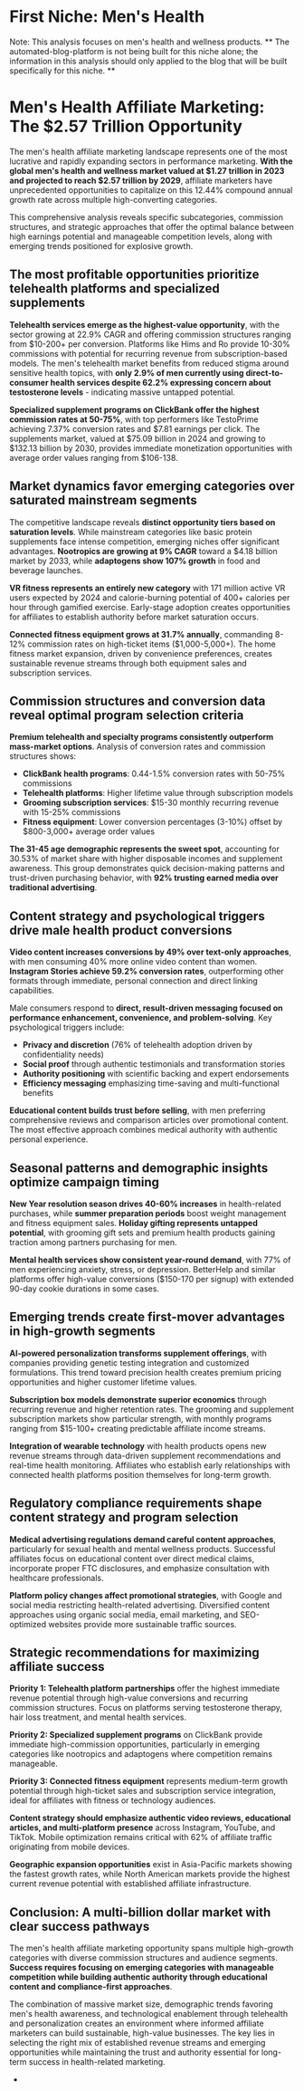 # First Niche: Men's Health
Note: This analysis focuses on men's health and wellness products. ** The automated-blog-platform is not being built for this niche alone; the information in this analysis should only applied to the blog that will be built specifically for this niche. **

# **Men's Health Affiliate Marketing: The $2.57 Trillion Opportunity**

The men's health affiliate marketing landscape represents one of the most lucrative and rapidly expanding sectors in performance marketing. **With the global men's health and wellness market valued at $1.27 trillion in 2023 and projected to reach $2.57 trillion by 2029**, affiliate marketers have unprecedented opportunities to capitalize on this 12.44% compound annual growth rate across multiple high-converting categories.

This comprehensive analysis reveals specific subcategories, commission structures, and strategic approaches that offer the optimal balance between high earnings potential and manageable competition levels, along with emerging trends positioned for explosive growth.

## **The most profitable opportunities prioritize telehealth platforms and specialized supplements**

**Telehealth services emerge as the highest-value opportunity**, with the sector growing at 22.9% CAGR and offering commission structures ranging from $10-200+ per conversion. Platforms like Hims and Ro provide 10-30% commissions with potential for recurring revenue from subscription-based models. The men's telehealth market benefits from reduced stigma around sensitive health topics, with **only 2.9% of men currently using direct-to-consumer health services despite 62.2% expressing concern about testosterone levels** \- indicating massive untapped potential.

**Specialized supplement programs on ClickBank offer the highest commission rates at 50-75%**, with top performers like TestoPrime achieving 7.37% conversion rates and $7.81 earnings per click. The supplements market, valued at $75.09 billion in 2024 and growing to $132.13 billion by 2030, provides immediate monetization opportunities with average order values ranging from $106-138.

## **Market dynamics favor emerging categories over saturated mainstream segments**

The competitive landscape reveals **distinct opportunity tiers based on saturation levels**. While mainstream categories like basic protein supplements face intense competition, emerging niches offer significant advantages. **Nootropics are growing at 9% CAGR** toward a $4.18 billion market by 2033, while **adaptogens show 107% growth** in food and beverage launches.

**VR fitness represents an entirely new category** with 171 million active VR users expected by 2024 and calorie-burning potential of 400+ calories per hour through gamified exercise. Early-stage adoption creates opportunities for affiliates to establish authority before market saturation occurs.

**Connected fitness equipment grows at 31.7% annually**, commanding 8-12% commission rates on high-ticket items ($1,000-5,000+). The home fitness market expansion, driven by convenience preferences, creates sustainable revenue streams through both equipment sales and subscription services.

## **Commission structures and conversion data reveal optimal program selection criteria**

**Premium telehealth and specialty programs consistently outperform mass-market options**. Analysis of conversion rates and commission structures shows:

* **ClickBank health programs**: 0.44-1.5% conversion rates with 50-75% commissions  
* **Telehealth platforms**: Higher lifetime value through subscription models  
* **Grooming subscription services**: $15-30 monthly recurring revenue with 15-25% commissions  
* **Fitness equipment**: Lower conversion percentages (3-10%) offset by $800-3,000+ average order values

**The 31-45 age demographic represents the sweet spot**, accounting for 30.53% of market share with higher disposable incomes and supplement awareness. This group demonstrates quick decision-making patterns and trust-driven purchasing behavior, with **92% trusting earned media over traditional advertising**.

## **Content strategy and psychological triggers drive male health product conversions**

**Video content increases conversions by 49% over text-only approaches**, with men consuming 40% more online video content than women. **Instagram Stories achieve 59.2% conversion rates**, outperforming other formats through immediate, personal connection and direct linking capabilities.

Male consumers respond to **direct, result-driven messaging focused on performance enhancement, convenience, and problem-solving**. Key psychological triggers include:

* **Privacy and discretion** (76% of telehealth adoption driven by confidentiality needs)  
* **Social proof** through authentic testimonials and transformation stories  
* **Authority positioning** with scientific backing and expert endorsements  
* **Efficiency messaging** emphasizing time-saving and multi-functional benefits

**Educational content builds trust before selling**, with men preferring comprehensive reviews and comparison articles over promotional content. The most effective approach combines medical authority with authentic personal experience.

## **Seasonal patterns and demographic insights optimize campaign timing**

**New Year resolution season drives 40-60% increases** in health-related purchases, while **summer preparation periods** boost weight management and fitness equipment sales. **Holiday gifting represents untapped potential**, with grooming gift sets and premium health products gaining traction among partners purchasing for men.

**Mental health services show consistent year-round demand**, with 77% of men experiencing anxiety, stress, or depression. BetterHelp and similar platforms offer high-value conversions ($150-170 per signup) with extended 90-day cookie durations in some cases.

## **Emerging trends create first-mover advantages in high-growth segments**

**AI-powered personalization transforms supplement offerings**, with companies providing genetic testing integration and customized formulations. This trend toward precision health creates premium pricing opportunities and higher customer lifetime values.

**Subscription box models demonstrate superior economics** through recurring revenue and higher retention rates. The grooming and supplement subscription markets show particular strength, with monthly programs ranging from $15-100+ creating predictable affiliate income streams.

**Integration of wearable technology** with health products opens new revenue streams through data-driven supplement recommendations and real-time health monitoring. Affiliates who establish early relationships with connected health platforms position themselves for long-term growth.

## **Regulatory compliance requirements shape content strategy and program selection**

**Medical advertising regulations demand careful content approaches**, particularly for sexual health and mental wellness products. Successful affiliates focus on educational content over direct medical claims, incorporate proper FTC disclosures, and emphasize consultation with healthcare professionals.

**Platform policy changes affect promotional strategies**, with Google and social media restricting health-related advertising. Diversified content approaches using organic social media, email marketing, and SEO-optimized websites provide more sustainable traffic sources.

## **Strategic recommendations for maximizing affiliate success**

**Priority 1: Telehealth platform partnerships** offer the highest immediate revenue potential through high-value conversions and recurring commission structures. Focus on platforms serving testosterone therapy, hair loss treatment, and mental health services.

**Priority 2: Specialized supplement programs** on ClickBank provide immediate high-commission opportunities, particularly in emerging categories like nootropics and adaptogens where competition remains manageable.

**Priority 3: Connected fitness equipment** represents medium-term growth potential through high-ticket sales and subscription service integration, ideal for affiliates with fitness or technology audiences.

**Content strategy should emphasize authentic video reviews, educational articles, and multi-platform presence** across Instagram, YouTube, and TikTok. Mobile optimization remains critical with 62% of affiliate traffic originating from mobile devices.

**Geographic expansion opportunities** exist in Asia-Pacific markets showing the fastest growth rates, while North American markets provide the highest current revenue potential with established affiliate infrastructure.

## **Conclusion: A multi-billion dollar market with clear success pathways**

The men's health affiliate marketing opportunity spans multiple high-growth categories with diverse commission structures and audience segments. **Success requires focusing on emerging categories with manageable competition while building authentic authority through educational content and compliance-first approaches**.

The combination of massive market size, demographic trends favoring men's health awareness, and technological enablement through telehealth and personalization creates an environment where informed affiliate marketers can build sustainable, high-value businesses. The key lies in selecting the right mix of established revenue streams and emerging opportunities while maintaining the trust and authority essential for long-term success in health-related marketing.

* 

